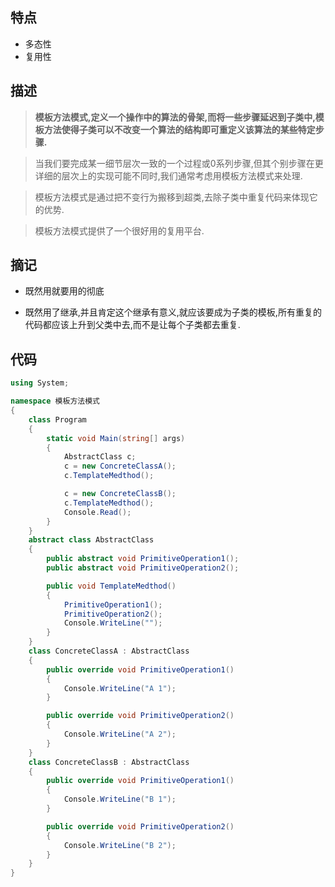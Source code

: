 ﻿## 特点
- 多态性
- 复用性
## 描述
> **模板方法模式,定义一个操作中的算法的骨架,而将一些步骤延迟到子类中,模板方法使得子类可以不改变一个算法的结构即可重定义该算法的某些特定步骤.**

> 当我们要完成某一细节层次一致的一个过程或0系列步骤,但其个别步骤在更详细的层次上的实现可能不同时,我们通常考虑用模板方法模式来处理.

> 模板方法模式是通过把不变行为搬移到超类,去除子类中重复代码来体现它的优势.

> 模板方法模式提供了一个很好用的复用平台.
## 摘记
- 既然用就要用的彻底

- 既然用了继承,并且肯定这个继承有意义,就应该要成为子类的模板,所有重复的代码都应该上升到父类中去,而不是让每个子类都去重复.

## 代码
```csharp
using System;

namespace 模板方法模式
{
    class Program
    {
        static void Main(string[] args)
        {
            AbstractClass c;
            c = new ConcreteClassA();
            c.TemplateMedthod();

            c = new ConcreteClassB();
            c.TemplateMedthod();
            Console.Read();
        }
    }
    abstract class AbstractClass
    {
        public abstract void PrimitiveOperation1();
        public abstract void PrimitiveOperation2();

        public void TemplateMedthod()
        {
            PrimitiveOperation1();
            PrimitiveOperation2();
            Console.WriteLine("");
        }
    }
    class ConcreteClassA : AbstractClass
    {
        public override void PrimitiveOperation1()
        {
            Console.WriteLine("A 1");
        }

        public override void PrimitiveOperation2()
        {
            Console.WriteLine("A 2");
        }
    }
    class ConcreteClassB : AbstractClass
    {
        public override void PrimitiveOperation1()
        {
            Console.WriteLine("B 1");
        }

        public override void PrimitiveOperation2()
        {
            Console.WriteLine("B 2");
        }
    }
}
```